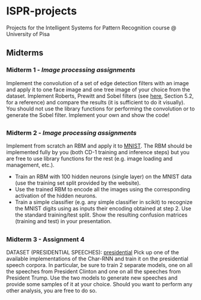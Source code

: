 # ISPR-projects

Projects for the Intelligent Systems for Pattern Recognition course @ University of Pisa

## Midterms

### Midterm 1 - _Image processing assignments_
Implement the convolution of a set of edge detection filters with an image and apply it to one face image and one tree image of your choice from the dataset. Implement Roberts, Prewitt and Sobel filters (see [here](https://www.cse.usf.edu/~r1k/MachineVisionBook/MachineVision.files/MachineVision_Chapter5.pdf), Section 5.2, for a reference) and compare the results (it is sufficient to do it visually). You should not use the library functions for performing the convolution or to generate the Sobel filter. Implement your own and show the code!

##

### Midterm 2 - _Image processing assignments_
Implement from scratch an RBM and apply it to [MNIST](http://yann.lecun.com/exdb/mnist/). The RBM should be implemented fully by you (both CD-1 training and inference steps) but you are free to use library functions for the rest (e.g. image loading and management, etc.).
- Train an RBM with 100 hidden neurons (single layer) on the MNIST data (use the training set split provided by the website).
- Use the trained RBM to encode all the images using the corresponding activation of the hidden neurons.
- Train a simple classifier (e.g. any simple classifier in scikit) to recognize the MNIST digits using as inputs their encoding obtained at step 2. Use the standard training/test split. Show the resulting confusion matrices (training and test) in your presentation.

##

### Midterm 3 - Assignment 4
DATASET (PRESIDENTIAL SPEECHES): [presidential](http://www.thegrammarlab.com/?nor-portfolio=corpus-of-presidential-speeches-cops-and-a-clintontrump-corpus#)
Pick up one of the available implementations of the Char-RNN and train it on the presidential speech corpora. In particular, be sure to train 2 separate models, one on all the speeches from President Clinton and  one on all the speeches from President Trump. Use the two models to generate new speeches and provide some samples of it at your choice. Should you want to perform any other analysis, you are free to do so.